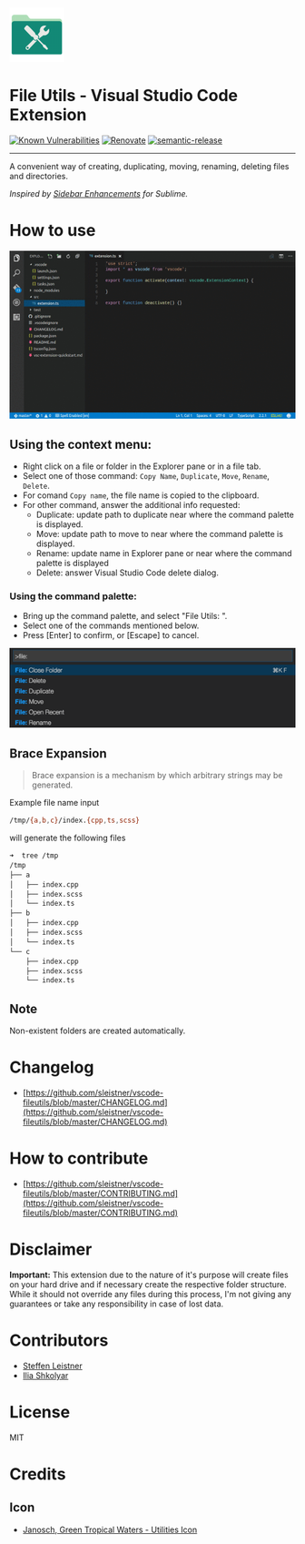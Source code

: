 ![icon](images/icon-96x96.png)

# File Utils - Visual Studio Code Extension

[![Known Vulnerabilities](https://snyk.io/test/github/sleistner/vscode-fileutils/badge.svg)](https://snyk.io/test/github/sleistner/vscode-fileutils)
[![Renovate](https://img.shields.io/badge/renovate-enabled-brightgreen.svg)](https://renovatebot.com)
[![semantic-release](https://img.shields.io/badge/%20%20%F0%9F%93%A6%F0%9F%9A%80-semantic--release-e10079.svg)](https://github.com/semantic-release/semantic-release)

---

A convenient way of creating, duplicating, moving, renaming, deleting files and directories.

_Inspired by [Sidebar Enhancements](https://github.com/titoBouzout/SideBarEnhancements) for Sublime._

# How to use

![demo](images/demo.gif)

## Using the context menu:

-   Right click on a file or folder in the Explorer pane or in a file tab.
-   Select one of those command: `Copy Name`, `Duplicate`, `Move`, `Rename`, `Delete`.
-   For comand `Copy name`, the file name is copied to the clipboard.
-   For other command, answer the additional info requested:
    -   Duplicate: update path to duplicate near where the command palette is displayed.
    -   Move: update path to move to near where the command palette is displayed.
    -   Rename: update name in Explorer pane or near where the command palette is displayed
    -   Delete: answer Visual Studio Code delete dialog.

### Using the command palette:

-   Bring up the command palette, and select "File Utils: ".
-   Select one of the commands mentioned below.
-   Press [Enter] to confirm, or [Escape] to cancel.

![howto](images/howto.png)

## Brace Expansion

> Brace expansion is a mechanism by which arbitrary strings may be generated.

Example file name input

```bash
/tmp/{a,b,c}/index.{cpp,ts,scss}
```

will generate the following files

```bash
➜  tree /tmp
/tmp
├── a
│   ├── index.cpp
│   ├── index.scss
│   └── index.ts
├── b
│   ├── index.cpp
│   ├── index.scss
│   └── index.ts
└── c
    ├── index.cpp
    ├── index.scss
    └── index.ts
```

## Note

Non-existent folders are created automatically.

# Changelog

-   [https://github.com/sleistner/vscode-fileutils/blob/master/CHANGELOG.md](https://github.com/sleistner/vscode-fileutils/blob/master/CHANGELOG.md)

# How to contribute

-   [https://github.com/sleistner/vscode-fileutils/blob/master/CONTRIBUTING.md](https://github.com/sleistner/vscode-fileutils/blob/master/CONTRIBUTING.md)

# Disclaimer

**Important:** This extension due to the nature of it's purpose will create
files on your hard drive and if necessary create the respective folder structure.
While it should not override any files during this process, I'm not giving any guarantees
or take any responsibility in case of lost data.

# Contributors

-   [Steffen Leistner](https://github.com/sleistner)
-   [Ilia Shkolyar](https://github.com/iliashkolyar)

# License

MIT

# Credits

## Icon

-   [Janosch, Green Tropical Waters - Utilities Icon](https://iconarchive.com/show/tropical-waters-folders-icons-by-janosch500/Utilities-icon.html)
